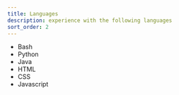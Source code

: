 ```yaml
---
title: Languages
description: experience with the following languages
sort_order: 2
---
```


* Bash
* Python
* Java
* HTML
* CSS
* Javascript